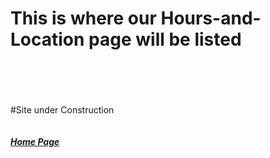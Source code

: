 # This is where our Hours-and-Location page will be listed <br><br><br>
#Site under Construction <br><br><br>
<a href="https://zperov.github.io/Grocery">*****Home Page*****</a> <br><br><br>
